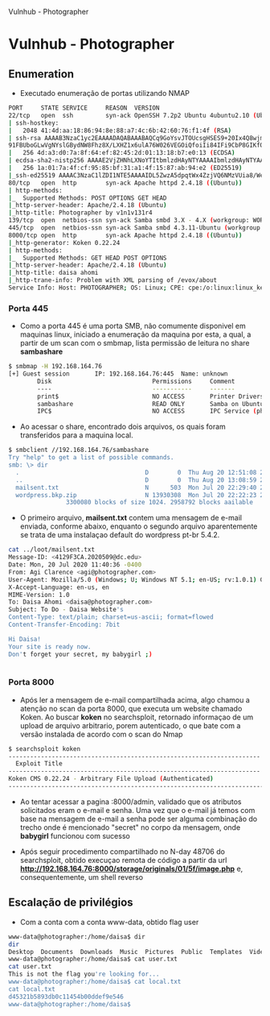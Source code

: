 Vulnhub - Photographer

# Vulnhub - Photographer

## Enumeration

- Executado enumeração de portas utilizando NMAP

```bash
PORT     STATE SERVICE     REASON  VERSION   
22/tcp   open  ssh         syn-ack OpenSSH 7.2p2 Ubuntu 4ubuntu2.10 (Ubuntu Linux; protocol 2.0)
| ssh-hostkey:                           
|   2048 41:4d:aa:18:86:94:8e:88:a7:4c:6b:42:60:76:f1:4f (RSA)
| ssh-rsa AAAAB3NzaC1yc2EAAAADAQABAAABAQCq9GoYsvJTOUcsgHSES9+20Ix4Q8wjm5slMheJ2ME+COokAqxBzXSr458KBmHv3bsTLWAH9FxoXJ6zrzDPmPApcqVifB4aI9l/VYxoeJCj54kKIQlCKkWTZjsAeLBI2Lk2+yJLLFWPTAZ2htwRAwCl9z8YV3xgtqhTa+5BqIm/GInW4PYV0zi9zOMn2g4jNSWvy
91FBUboGLwVgNYslGBydNW8Fhz8X/LXHZ1x6ulA76W026VEGOiQfoiIi84IFi9CbP8GIKfQ7BHuDlMqgiN9+w7K0z0oFdtiFhAS/48w89MYn6UOzw7Aaa9eLQi0+zxpW5SpCpw0mC2euzPxow2Z
|   256 4d:a3:d0:7a:8f:64:ef:82:45:2d:01:13:18:b7:e0:13 (ECDSA)
| ecdsa-sha2-nistp256 AAAAE2VjZHNhLXNoYTItbmlzdHAyNTYAAAAIbmlzdHAyNTYAAABBBMz4UG2gfu7L/Lxcqek1pZf46d8SocbES1A2a/XUYQgTmIqJuCEpLf3ERgVXS+7Lwdi6+F3xkI/lYFCA5MkRUQA=
|   256 1a:01:7a:4f:cf:95:85:bf:31:a1:4f:15:87:ab:94:e2 (ED25519)
|_ssh-ed25519 AAAAC3NzaC1lZDI1NTE5AAAAIDL5ZwzA5dpqtWx4ZzjVQ6NMzVUia8/We8txfiAn+mv4
80/tcp   open  http        syn-ack Apache httpd 2.4.18 ((Ubuntu))
| http-methods:                            
|_  Supported Methods: POST OPTIONS GET HEAD
|_http-server-header: Apache/2.4.18 (Ubuntu)
|_http-title: Photographer by v1n1v131r4  
139/tcp  open  netbios-ssn syn-ack Samba smbd 3.X - 4.X (workgroup: WORKGROUP)
445/tcp  open  netbios-ssn syn-ack Samba smbd 4.3.11-Ubuntu (workgroup: WORKGROUP)
8000/tcp open  http        syn-ack Apache httpd 2.4.18 ((Ubuntu))
|_http-generator: Koken 0.22.24  
| http-methods:                                       
|_  Supported Methods: GET HEAD POST OPTIONS
|_http-server-header: Apache/2.4.18 (Ubuntu)
|_http-title: daisa ahomi                     
|_http-trane-info: Problem with XML parsing of /evox/about 
Service Info: Host: PHOTOGRAPHER; OS: Linux; CPE: cpe:/o:linux:linux_kernel

```

### Porta 445

- Como a porta 445 é uma porta SMB, não comumente disponivel em maquinas linux, iniciado a enumeração da maquina por esta, a qual, a partir de um scan com o smbmap, lista permissão de leitura no share **sambashare**

```bash
$ smbmap -H 192.168.164.76                                
[+] Guest session       IP: 192.168.164.76:445  Name: unknown                                             
        Disk                            Permissions     Comment
        ----                            -----------     -------
        print$                          NO ACCESS       Printer Drivers           
        sambashare                      READ ONLY       Samba on Ubuntu           
        IPC$                            NO ACCESS       IPC Service (photographer server (Samba, Ubuntu))
```
  
- Ao acessar o share, encontrado dois arquivos, os quais foram transferidos para a maquina local.

```bash
$ smbclient //192.168.164.76/sambashare                                                                   Enter WORKGROUP\zurc's password: 
Try "help" to get a list of possible commands.                                                                       
smb: \> dir                                                                                                          
  .                                   D        0  Thu Aug 20 12:51:08 2020                      
  ..                                  D        0  Thu Aug 20 13:08:59 2020                               
  mailsent.txt                        N      503  Mon Jul 20 22:29:40 2020                           
  wordpress.bkp.zip                   N 13930308  Mon Jul 20 22:22:23 2020                                               
                3300080 blocks of size 1024. 2958792 blocks aailable
```
  
- O primeiro arquivo, **mailsent.txt** contem uma mensagem de e-mail enviada, conforme abaixo, enquanto o segundo arquivo aparentemente se trata de uma instalaçao default do wordpress pt-br 5.4.2.

```bash
cat ../loot/mailsent.txt 
Message-ID: <4129F3CA.2020509@dc.edu>
Date: Mon, 20 Jul 2020 11:40:36 -0400
From: Agi Clarence <agi@photographer.com>
User-Agent: Mozilla/5.0 (Windows; U; Windows NT 5.1; en-US; rv:1.0.1) Gecko/20020823 Netscape/7.0
X-Accept-Language: en-us, en
MIME-Version: 1.0
To: Daisa Ahomi <daisa@photographer.com>
Subject: To Do - Daisa Website's
Content-Type: text/plain; charset=us-ascii; format=flowed
Content-Transfer-Encoding: 7bit

Hi Daisa!
Your site is ready now.
Don't forget your secret, my babygirl ;)
                                                          
```

### Porta 8000

- Após ler a mensagem de e-mail compartilhada acima, algo chamou a atenção no scan da porta 8000, que executa um website chamado Koken. Ao buscar **koken** no searchsploit, retornado informaçao de um upload de arquivo arbitrario, porem autenticado, o que bate com a versão instalada de acordo com o scan do Nmap

```bash
$ searchsploit koken      
---------------------------------------------------------------------- ------------------------
  Exploit Title                                                        |  Path
---------------------------------------------------------------------- ------------------------
Koken CMS 0.22.24 - Arbitrary File Upload (Authenticated)             | php/webapps/48706.txt
----------------------------------------------------------------------------------- -----------
```

- Ao tentar acessar a pagina <website>:8000/admin, validado que os atributos solicitados eram o e-mail e senha. Uma vez que o e-mail já temos com base na mensagem de e-mail a senha pode ser alguma combinação do trecho onde é mencionado "secret" no corpo da mensagem, onde **babygirl** funcionou com sucesso

- Após seguir procedimento compartilhado no N-day 48706 do searchsploit, obtido execuçao remota de código a partir da url **http://192.168.164.76:8000/storage/originals/01/5f/image.php** e, consequentemente, um shell reverso

  

## Escalação de privilégios

- Com a conta com a conta www-data, obtido flag user

```bash
www-data@photographer:/home/daisa$ dir
dir
Desktop  Documents  Downloads  Music  Pictures  Public  Templates  Videos  examples.desktop  local.txt  user.txt
www-data@photographer:/home/daisa$ cat user.txt
cat user.txt
This is not the flag you're looking for...
www-data@photographer:/home/daisa$ cat local.txt
cat local.txt
d45321b5893db0c11454b00ddef9e546
www-data@photographer:/home/daisa$ 

```
